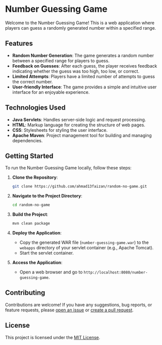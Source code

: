 # Number Guessing Game

Welcome to the Number Guessing Game! This is a web application where players can guess a randomly generated number within a specified range.

## Features

- **Random Number Generation**: The game generates a random number between a specified range for players to guess.
- **Feedback on Guesses**: After each guess, the player receives feedback indicating whether the guess was too high, too low, or correct.
- **Limited Attempts**: Players have a limited number of attempts to guess the correct number.
- **User-friendly Interface**: The game provides a simple and intuitive user interface for an enjoyable experience.

## Technologies Used

- **Java Servlets**: Handles server-side logic and request processing.
- **HTML**: Markup language for creating the structure of web pages.
- **CSS**: Stylesheets for styling the user interface.
- **Apache Maven**: Project management tool for building and managing dependencies.

## Getting Started

To run the Number Guessing Game locally, follow these steps:

1. **Clone the Repository**: 
    ```bash
    git clone https://github.com/ahmad13faizan/random-no-game.git
    ```

2. **Navigate to the Project Directory**: 
    ```bash
    cd random-no-game
    ```

3. **Build the Project**: 
    ```bash
    mvn clean package
    ```

4. **Deploy the Application**:
    - Copy the generated WAR file (`number-guessing-game.war`) to the `webapps` directory of your servlet container (e.g., Apache Tomcat).
    - Start the servlet container.

5. **Access the Application**:
    - Open a web browser and go to `http://localhost:8080/number-guessing-game`.

## Contributing

Contributions are welcome! If you have any suggestions, bug reports, or feature requests, please [open an issue](https://github.com/ahmad13faizan/random-no-game/issues) or [create a pull request](https://github.com/ahmad13faizan/random-no-game/pulls).

## License

This project is licensed under the [MIT License](LICENSE).
